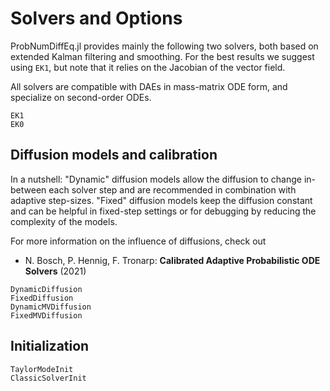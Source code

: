 # Solvers and Options

ProbNumDiffEq.jl provides mainly the following two solvers, both based on extended Kalman filtering and smoothing.
For the best results we suggest using `EK1`, but note that it relies on the Jacobian of the vector field.

All solvers are compatible with DAEs in mass-matrix ODE form, and specialize on second-order ODEs.

```@docs
EK1
EK0
```

## Diffusion models and calibration
In a nutshell:
"Dynamic" diffusion models allow the diffusion to change in-between each solver step and are recommended in combination with adaptive step-sizes.
"Fixed" diffusion models keep the diffusion constant and can be helpful in fixed-step settings or for debugging by reducing the complexity of the models.

For more information on the influence of diffusions, check out
- N. Bosch, P. Hennig, F. Tronarp: **Calibrated Adaptive Probabilistic ODE Solvers** (2021)

```@docs
DynamicDiffusion
FixedDiffusion
DynamicMVDiffusion
FixedMVDiffusion
```

## Initialization
```@docs
TaylorModeInit
ClassicSolverInit
```
